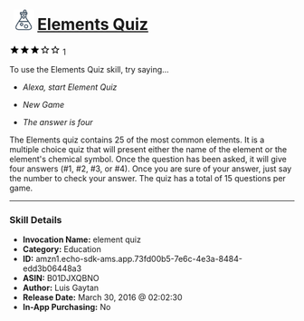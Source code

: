 # &nbsp;<img src="skill_icon" alt="Elements Quiz icon" width="36"> [Elements Quiz](http://alexa.amazon.com/#skills/amzn1.echo-sdk-ams.app.73fd00b5-7e6c-4e3a-8484-edd3b06448a3)
![3 stars](../../images/ic_star_black_18dp_1x.png)![3 stars](../../images/ic_star_black_18dp_1x.png)![3 stars](../../images/ic_star_black_18dp_1x.png)![3 stars](../../images/ic_star_border_black_18dp_1x.png)![3 stars](../../images/ic_star_border_black_18dp_1x.png) 1

To use the Elements Quiz skill, try saying...

* *Alexa, start Element Quiz*

* *New Game*

* *The answer is four*

The Elements quiz contains 25 of the most common elements. It is a multiple choice quiz that will present either the name of the element or the element's chemical symbol. Once the question has been asked, it will give four answers (#1, #2, #3, or #4). Once you are sure of your answer, just say the number to check your answer. The quiz has a total of 15 questions per game.

***

### Skill Details

* **Invocation Name:** element quiz
* **Category:** Education
* **ID:** amzn1.echo-sdk-ams.app.73fd00b5-7e6c-4e3a-8484-edd3b06448a3
* **ASIN:** B01DJXQBNO
* **Author:** Luis Gaytan
* **Release Date:** March 30, 2016 @ 02:02:30
* **In-App Purchasing:** No
